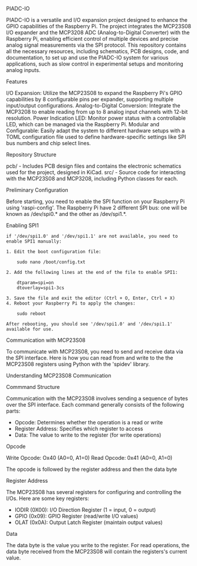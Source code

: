 PIADC-IO

PIADC-IO is a versatile and I/O expansion project designed to enhance the GPIO capabilities of the Raspberry Pi. The project integrates the MCP23S08 I/O expander and the MCP3208 ADC (Analog-to-Digital Converter) with the Raspberry Pi, enabling efficient control of multiple devices and precise analog signal measurements via the SPI protocol. This repository contains all the necessary resources, including schematics, PCB designs, code, and documentation, to set up and use the PIADC-IO system for various applications, such as slow control in experimental setups and monitoring analog inputs.

Features

I/O Expansion: Utilize the MCP23S08 to expand the Raspberry Pi's GPIO capabilities by 8 configurable pins per expander, supporting multiple input/output configurations.
Analog-to-Digital Conversion: Integrate the MCP3208 to enable reading from up to 8 analog input channels with 12-bit resolution.
Power Indication LED: Monitor power status with a controllable LED, which can be managed via the Raspberry Pi.
Modular and Configurable: Easily adapt the system to different hardware setups with a TOML configuration file used to define hardware-specific settings like SPI bus numbers and chip select lines.

Repository Structure

pcb/ - Includes PCB design files and contains the electronic schematics used for the project, designed in KiCad.
src/ - Source code for interacting with the MCP23S08 and MCP3208, including Python classes for each.

Preliminary Configuration

Before starting, you need to enable the SPI function on your Raspberry Pi using 'raspi-config'.
The Raspberry Pi have 2 different SPI bus: one will be known as /dev/spi0.* and the other as /dev/spi1.*.

Enabling SPI1

    if '/dev/spi1.0' and '/dev/spi1.1' are not available, you need to enable SPI1 manually:

    1. Edit the boot configuration file:

        sudo nano /boot/config.txt

    2. Add the following lines at the end of the file to enable SPI1:

        dtparam=spi=on
        dtoverlay=spi1-3cs

    3. Save the file and exit the editor (Ctrl + O, Enter, Ctrl + X)
    4. Reboot your Raspberry Pi to apply the changes:

        sudo reboot

    After rebooting, you should see '/dev/spi1.0' and '/dev/spi1.1' available for use.


Communication with MCP23S08

To communicate with MCP23S08, you need to send and receive data via the SPI interface. Here is how you can read from and write to the the MCP23S08 registers using Python with the 'spidev' library.

Understanding MCP23S08 Communication

Commmand Structure

Communication with the MCP23S08 involves sending a sequence of bytes over the SPI interface. 
Each command generally consists of the following parts:

- Opcode: Determines whether the operation is a read or write
- Register Address: Specifies which register to access
- Data: The value to write to the register (for write operations)

Opcode

Write Opcode: Ox40 (A0=0, A1=0)
Read Opcode: 0x41 (A0=0, A1=0)

The opcode is followed by the register address and then the data byte

Register Address

The MCP23S08 has several registers for configuring and controlling the I/Os. Here are some key registers:

- IODIR (0X00): I/O Direction Register (1 = input, 0 = output)
- GPIO (0x09): GPIO Register (read/write I/O values)
- OLAT (0x0A): Output Latch Register (maintain output values)

Data 

The data byte is the value you write to the register. For read operations, the data byte received from the MCP23S08 will contain the registers's current value. 





